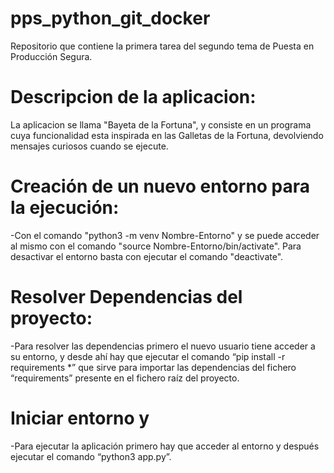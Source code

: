 # pps_python_git_docker
Repositorio que contiene la primera tarea del segundo tema de Puesta en Producción Segura.

# Descripcion de la aplicacion:
La aplicacion se llama "Bayeta de la Fortuna", y consiste en un programa cuya funcionalidad esta inspirada en las Galletas de la Fortuna, devolviendo mensajes curiosos cuando se ejecute.


# Creación de un nuevo entorno para la ejecución:
-Con el comando "python3 -m venv Nombre-Entorno" y se puede acceder al mismo con el comando "source Nombre-Entorno/bin/activate". Para desactivar el entorno
basta con ejecutar el comando "deactivate".

# Resolver Dependencias del proyecto:
-Para resolver las dependencias primero el nuevo usuario tiene acceder a su entorno, y desde ahí hay que ejecutar el comando “pip install -r requirements *” 
que sirve para importar las dependencias del fichero “requirements” presente en el fichero raíz del proyecto.

# Iniciar entorno y
-Para ejecutar la aplicación primero hay que acceder al entorno y después ejecutar el comando “python3 app.py”.
